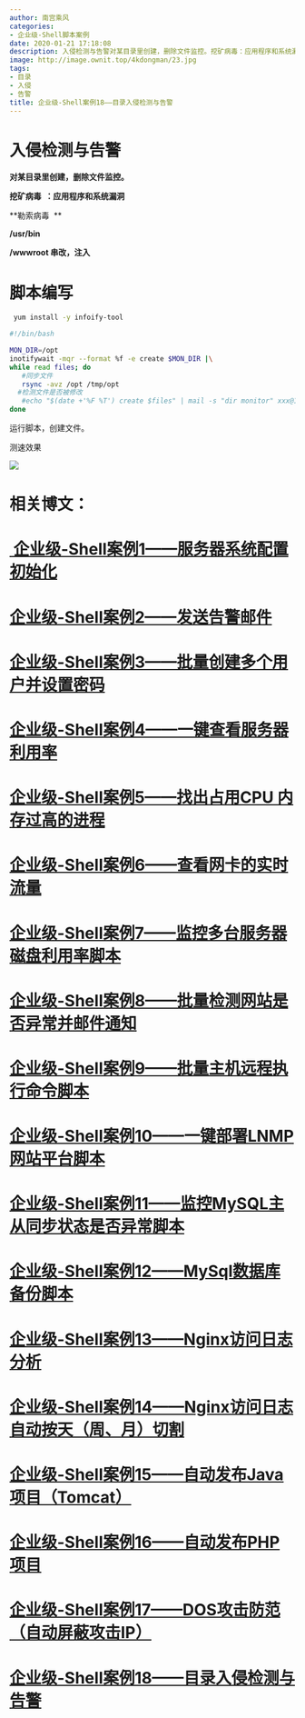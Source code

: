 ```yaml
---
author: 南宫乘风
categories:
- 企业级-Shell脚本案例
date: 2020-01-21 17:18:08
description: 入侵检测与告警对某目录里创建，删除文件监控。挖矿病毒：应用程序和系统漏洞勒索病毒串改，注入脚本编写同步文件检测文件是否被修改运行脚本，创建文件。测速效果相关博文：企业级案例服务器系统配置初始化企业级案。。。。。。。
image: http://image.ownit.top/4kdongman/23.jpg
tags:
- 目录
- 入侵
- 告警
title: 企业级-Shell案例18——目录入侵检测与告警
---
```


<!--more-->

# 入侵检测与告警

**对某目录里创建，删除文件监控。**

**挖矿病毒  ：应用程序和系统漏洞**

**勒索病毒  **

**/usr/bin**

**/wwwroot 串改，注入**

# 脚本编写

```bash
 yum install -y infoify-tool
```

```bash
#!/bin/bash

MON_DIR=/opt
inotifywait -mqr --format %f -e create $MON_DIR |\
while read files; do
   #同步文件
   rsync -avz /opt /tmp/opt
  #检测文件是否被修改
   #echo "$(date +'%F %T') create $files" | mail -s "dir monitor" xxx@163.com
done
```

运行脚本，创建文件。

测速效果

![](http://image.ownit.top/csdn/20200121171530582.png)

# 相关博文：

# [ 企业级-Shell案例1——服务器系统配置初始化](https://blog.csdn.net/heian_99/article/details/104027379)

# [企业级-Shell案例2——发送告警邮件](https://blog.csdn.net/heian_99/article/details/104028229)

# [企业级-Shell案例3——批量创建多个用户并设置密码](https://blog.csdn.net/heian_99/article/details/104028407)

# [企业级-Shell案例4——一键查看服务器利用率](https://blog.csdn.net/heian_99/article/details/104028739)

# [企业级-Shell案例5——找出占用CPU 内存过高的进程](https://blog.csdn.net/heian_99/article/details/104030019)

# [企业级-Shell案例6——查看网卡的实时流量](https://blog.csdn.net/heian_99/article/details/104030173)

# [企业级-Shell案例7——监控多台服务器磁盘利用率脚本](https://blog.csdn.net/heian_99/article/details/104031458)

# [企业级-Shell案例8——批量检测网站是否异常并邮件通知](https://blog.csdn.net/heian_99/article/details/104032121)

# [企业级-Shell案例9——批量主机远程执行命令脚本](https://blog.csdn.net/heian_99/article/details/104039706)

# [企业级-Shell案例10——一键部署LNMP网站平台脚本](https://blog.csdn.net/heian_99/article/details/104039886)

# [企业级-Shell案例11——监控MySQL主从同步状态是否异常脚本](https://blog.csdn.net/heian_99/article/details/104040379)

# [企业级-Shell案例12——MySql数据库备份脚本](https://blog.csdn.net/heian_99/article/details/104061077)

# [企业级-Shell案例13——Nginx访问日志分析](https://blog.csdn.net/heian_99/article/details/104061361)

# [企业级-Shell案例14——Nginx访问日志自动按天（周、月）切割](https://blog.csdn.net/heian_99/article/details/104061818)

# [企业级-Shell案例15——自动发布Java项目（Tomcat）](https://blog.csdn.net/heian_99/article/details/104062470)

# [企业级-Shell案例16——自动发布PHP项目](https://blog.csdn.net/heian_99/article/details/104062967)

# [企业级-Shell案例17——DOS攻击防范（自动屏蔽攻击IP）](https://blog.csdn.net/heian_99/article/details/104063402)

# [企业级-Shell案例18——目录入侵检测与告警](https://blog.csdn.net/heian_99/article/details/104063746)
